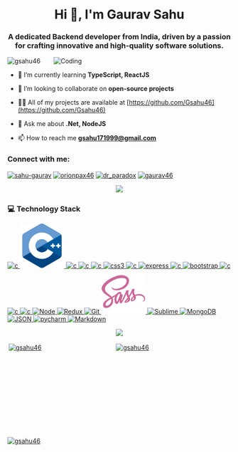
<h1 align="center">Hi 👋, I'm Gaurav Sahu</h1>
<h3 align="center">A dedicated Backend developer from India, driven by a passion for crafting innovative and high-quality software solutions.</h3>
<img align="right" alt="Coding" width="400" src="https://raw.githubusercontent.com/hasibul-hasan-shuvo/hasibul-hasan-shuvo/main/images/coding-boy.gif">
<p align="left"> <img src="https://komarev.com/ghpvc/?username=gsahu46&label=Profile%20views&color=0e75b6&style=flat" alt="gsahu46" /> </p>

- 🌱 I’m currently learning **TypeScript, ReactJS**

- 👯 I’m looking to collaborate on **open-source projects**

- 👨‍💻 All of my projects are available at [https://github.com/Gsahu46](https://github.com/Gsahu46)

- 💬 Ask me about **.Net, NodeJS**

- 📫 How to reach me **gsahu171999@gmail.com**

<h3 align="left">Connect with me:</h3>
<p align="left">
<a href="https://linkedin.com/in/sahu-gaurav" target="blank"><img align="center" src="https://raw.githubusercontent.com/rahuldkjain/github-profile-readme-generator/master/src/images/icons/Social/linked-in-alt.svg" alt="sahu-gaurav" height="30" width="40" /></a>
<a href="https://codeforces.com/profile/orionpax46" target="blank"><img align="center" src="https://raw.githubusercontent.com/rahuldkjain/github-profile-readme-generator/master/src/images/icons/Social/codeforces.svg" alt="orionpax46" height="30" width="40" /></a>
<a href="https://www.leetcode.com/dr_paradox" target="blank"><img align="center" src="https://raw.githubusercontent.com/rahuldkjain/github-profile-readme-generator/master/src/images/icons/Social/leet-code.svg" alt="dr_paradox" height="30" width="40" /></a>
<a href="https://auth.geeksforgeeks.org/user/gaurav46" target="blank"><img align="center" src="https://raw.githubusercontent.com/rahuldkjain/github-profile-readme-generator/master/src/images/icons/Social/geeks-for-geeks.svg" alt="gaurav46" height="30" width="40" /></a>
</p>

<p  align="center">
<img src="https://user-images.githubusercontent.com/73097560/115834477-dbab4500-a447-11eb-908a-139a6edaec5c.gif">  
<h3>💻 Technology Stack</h3>
<p >
<a href="https://www.cprogramming.com/" target="_blank"
    rel="noreferrer"> <img src="https://media.giphy.com/media/klcm8qtSNNcmJZxk9B/giphy.gif"
      alt="c" width="100" height="100" /> </a> 
   <a href="https://www.cplusplus.com/#:~:text=cplusplus.com%20%2D%20The%20C%2B%2B%20Resources%20Network&text=General%20information%20about%20the%20C%2B%2B,Description%20of%20the%20C%2B%2B%20language" target="_blank" rel="noreferrer">
    <img src="https://raw.githubusercontent.com/devicons/devicon/master/icons/cplusplus/cplusplus-original.svg"
      alt="cplusplus" width="100" height="100" /> </a>
   <a href="https://www.python.org/" target="_blank" rel="noreferrer"> <img src="https://i.giphy.com/media/LMt9638dO8dftAjtco/200.webp" width="100" alt="c"/> </a>
<a href="https://www.python.org/" target="_blank" rel="noreferrer"> <img src="https://d3sxshmncs10te.cloudfront.net/icon/free/svg/3029359.svg?token=eyJhbGciOiJoczI1NiIsImtpZCI6ImRlZmF1bHQifQ__.eyJpc3MiOiJkM3N4c2htbmNzMTB0ZS5jbG91ZGZyb250Lm5ldCIsImV4cCI6MTcwNjYyMzg4OSwicSI6bnVsbCwiaWF0IjoxNzA2MzY0Njg5fQ__.31fc2d5b6ee7047efcaeb690e7b4324f40185936c948c1055338879f1eda5b57" width="100" alt="c"/> </a>
   <a href="https://html.com/" target="_blank" rel="noreferrer"> <img src="https://media.giphy.com/media/XAxylRMCdpbEWUAvr8/giphy.gif" width="100" alt="c"/> </a>
   <a href="https://www.w3.org/Style/CSS/Overview.en.html" target="_blank"
    rel="noreferrer"> <img
      src="https://media.giphy.com/media/fsEaZldNC8A1PJ3mwp/giphy.gif" alt="css3"
      width="100" height="100" /> </a>
   <a href="https://www.javascript.com/" target="_blank" rel="noreferrer"> <img src="https://media3.giphy.com/media/ln7z2eWriiQAllfVcn/200w.webp" alt="c" width="100"/> </a>
   <a href="https://expressjs.com" target="_blank"> <img src="https://media.giphy.com/media/wMGYl0PHrdazsC5HGQ/giphy.gif" alt="express" width="100" height="100"/> </a>
   <a href="https://reactjs.org/" target="_blank" rel="noreferrer">  <img src="https://i.giphy.com/media/eNAsjO55tPbgaor7ma/200w.webp" width="100" alt="c"/> </a>
   <a href="https://getbootstrap.com" target="_blank" rel="noreferrer">
    <img src="https://media.giphy.com/media/Sr8xDpMwVKOHUWDVRD/giphy.gif"
      alt="bootstrap" width="100" height="100" /> </a>
   <a href="https://github.com/" target="_blank" rel="noreferrer">  <img src="https://i.giphy.com/media/KzJkzjggfGN5Py6nkT/200.webp" width="100" alt="c"/> </a>
   <a href="https://code.visualstudio.com/" target="_blank" rel="noreferrer"> <img src="https://i.giphy.com/media/IdyAQJVN2kVPNUrojM/200.webp" width="100" alt="c"/> </a>
   <a href="https://www.mysql.com/" target="_blank" rel="noreferrer">  <img src="https://media.giphy.com/media/W71QxkQgCDM1WJYdFz/giphy.gif" width="100"  alt="c"/> </a>
   <a href="https://nodejs.org/en/" target="_blank" rel="noreferrer">  <img src="https://www.svgrepo.com/show/303360/nodejs-logo.svg"  alt="Node" width="100"/> </a>
   <a href="https://redux.js.org/" target="_blank" rel="noreferrer">  <img src="https://cdn.worldvectorlogo.com/logos/redux.svg" width="90" alt="Redux"/> </a>
   <a href="https://git-scm.com/" target="_blank" rel="noreferrer">  <img src="https://media.giphy.com/media/kH1DBkPNyZPOk0BxrM/giphy.gif" width="130"  alt="Git"/> </a>
   <a href="https://sass-lang.com" target="_blank" rel="noreferrer"> <img
      src="https://raw.githubusercontent.com/devicons/devicon/master/icons/sass/sass-original.svg" alt="sass" width="100"
      height="100" />
   <a href="https://www.sublimetext.com/" target="_blank" rel="noreferrer"> <img src="https://media.giphy.com/media/UWt0rhp21JgLwoeFQP/giphy.gif" alt="Sublime" width="80" height="80" />
   <a href="https://www.mongodb.com/" target="_blank" rel="noreferrer"> <img src="https://media.giphy.com/media/tAjb5pyCEBhEb8jWxC/giphy.gif" alt="MongoDB" width="100" height="100" />
   <a href="https://www.json.org/json-en.html" target="_blank" rel="noreferrer"> <img src="https://github.com/LakshaySK106/LakshaySK106/blob/main/the_json.png?raw=true" alt="JSON" width='90' />
   <a href="https://www.jetbrains.com/pycharm/" target="_blank" rel="noreferrer"> <img src="https://media.giphy.com/media/cYU6YcPE5YlJxh6otp/giphy.gif" alt="pycharm" height="100" width="90" />
   <a href="https://www.markdownguide.org/" target="_blank" rel="noreferrer"> <img src="https://cdn.iconscout.com/icon/free/png-256/markdown-3630174-3031306.png" alt="Markdown" height="100" width="100" />
</p>

<p  align="center">
<img src="https://user-images.githubusercontent.com/73097560/115834477-dbab4500-a447-11eb-908a-139a6edaec5c.gif" >   

<div style="display: flex; justify-content: center;">
  <img src="https://github-readme-stats.vercel.app/api/top-langs?username=gsahu46&show_icons=true&locale=en&layout=compact&bg_color=30,e96443,904e95&title_color=fff&text_color=fff&show_icons=true" alt="gsahu46" style="width: 48%;  height: 195px; max-width: 48%; object-fit: cover;">
  <img src="https://github-readme-stats.vercel.app/api?username=gsahu46&bg_color=30,e96443,904e95&title_color=fff&text_color=fff&show_icons=true&locale=en" alt="gsahu46" style="width: 51%; height: 195px; object-fit: cover;">
</div>


<p><img align="center" src="https://github-readme-streak-stats.herokuapp.com/?user=gsahu46&show_icons=true" alt="gsahu46" style="width: 95%; height: 200px" /></p>




